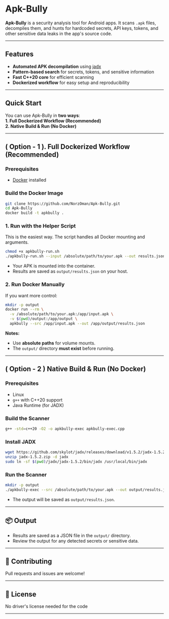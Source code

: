 # Apk-Bully

**Apk-Bully** is a security analysis tool for Android apps. It scans `.apk` files, decompiles them, and hunts for hardcoded secrets, API keys, tokens, and other sensitive data leaks in the app's source code.

---

## Features

- **Automated APK decompilation** using [jadx](https://github.com/skylot/jadx)
- **Pattern-based search** for secrets, tokens, and sensitive information
- **Fast C++20 core** for efficient scanning
- **Dockerized workflow** for easy setup and reproducibility

---

##  Quick Start

You can use Apk-Bully in **two ways**:  
**1. Full Dockerized Workflow (Recommended)**  
**2. Native Build & Run (No Docker)**

---

## ( Option - 1 ). Full Dockerized Workflow (Recommended)

### Prerequisites

- [Docker](https://docs.docker.com/get-docker/) installed

### Build the Docker Image

```bash
git clone https://github.com/NorzOman/Apk-Bully.git
cd Apk-Bully
docker build -t apkbully .
```

### 1. Run with the Helper Script

This is the easiest way. The script handles all Docker mounting and arguments.

```bash
chmod +x apkbully-run.sh
./apkbully-run.sh --input /absolute/path/to/your.apk --out results.json
```

- Your APK is mounted into the container.
- Results are saved as `output/results.json` on your host.

### 2. Run Docker Manually

If you want more control:

```bash
mkdir -p output
docker run --rm \
  -v /absolute/path/to/your.apk:/app/input.apk \
  -v $(pwd)/output:/app/output \
  apkbully --src /app/input.apk --out /app/output/results.json
```

**Notes:**
- Use **absolute paths** for volume mounts.
- The `output/` directory **must exist** before running.

---

## ( Option - 2 ) Native Build & Run (No Docker)

### Prerequisites

- Linux
- `g++` with C++20 support
- Java Runtime (for JADX)

### Build the Scanner

```bash
g++ -std=c++20 -O2 -o apkbully-exec apkbully-exec.cpp
```

### Install JADX

```bash
wget https://github.com/skylot/jadx/releases/download/v1.5.2/jadx-1.5.2.zip
unzip jadx-1.5.2.zip -d jadx
sudo ln -sf $(pwd)/jadx/jadx-1.5.2/bin/jadx /usr/local/bin/jadx
```

### Run the Scanner

```bash
mkdir -p output
./apkbully-exec --src /absolute/path/to/your.apk --out output/results.json
```

- The output will be saved as `output/results.json`.

---

## 📦 Output

- Results are saved as a JSON file in the `output/` directory.
- Review the output for any detected secrets or sensitive data.

---

## 🤝 Contributing

Pull requests and issues are welcome!

---

## 📄 License

No driver's license needed for the code

---
